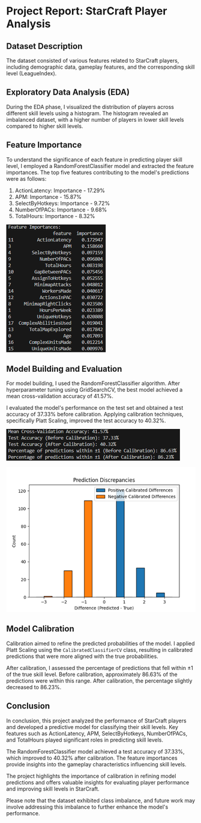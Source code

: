 # Project Report: StarCraft Player Analysis

## Dataset Description

The dataset consisted of various features related to StarCraft players, including demographic data, gameplay features, and the corresponding skill level (LeagueIndex).

## Exploratory Data Analysis (EDA)

During the EDA phase, I visualized the distribution of players across different skill levels using a histogram. The histogram revealed an imbalanced dataset, with a higher number of players in lower skill levels compared to higher skill levels.

## Feature Importance

To understand the significance of each feature in predicting player skill level, I employed a RandomForestClassifier model and extracted the feature importances. The top five features contributing to the model's predictions were as follows:

1. ActionLatency: Importance - 17.29%
2. APM: Importance - 15.87%
3. SelectByHotkeys: Importance - 9.72%
4. NumberOfPACs: Importance - 9.68%
5. TotalHours: Importance - 8.32%

![Alt text](/images/feature.png?raw=true "Optional Title")


## Model Building and Evaluation

For model building, I used the RandomForestClassifier algorithm. After hyperparameter tuning using GridSearchCV, the best model achieved a mean cross-validation accuracy of 41.57%.

I evaluated the model's performance on the test set and obtained a test accuracy of 37.33% before calibration. Applying calibration techniques, specifically Platt Scaling, improved the test accuracy to 40.32%.

![Alt text](/images/accuracy.png?raw=true "Optional Title")

![Alt text](/images/graph.png?raw=true "Optional Title")

## Model Calibration

Calibration aimed to refine the predicted probabilities of the model. I applied Platt Scaling using the `CalibratedClassifierCV` class, resulting in calibrated predictions that were more aligned with the true probabilities.

After calibration, I assessed the percentage of predictions that fell within ±1 of the true skill level. Before calibration, approximately 86.63% of the predictions were within this range. After calibration, the percentage slightly decreased to 86.23%.

## Conclusion

In conclusion, this project analyzed the performance of StarCraft players and developed a predictive model for classifying their skill levels. Key features such as ActionLatency, APM, SelectByHotkeys, NumberOfPACs, and TotalHours played significant roles in predicting skill levels.

The RandomForestClassifier model achieved a test accuracy of 37.33%, which improved to 40.32% after calibration. The feature importances provide insights into the gameplay characteristics influencing skill levels.

The project highlights the importance of calibration in refining model predictions and offers valuable insights for evaluating player performance and improving skill levels in StarCraft.

Please note that the dataset exhibited class imbalance, and future work may involve addressing this imbalance to further enhance the model's performance.
